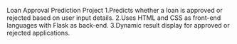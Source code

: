 Loan Approval Prediction Project 
1.Predicts whether a loan is approved or rejected based on user input details. 
2.Uses HTML and CSS as front-end languages with Flask as back-end. 
3.Dynamic result display for approved or rejected applications. 
